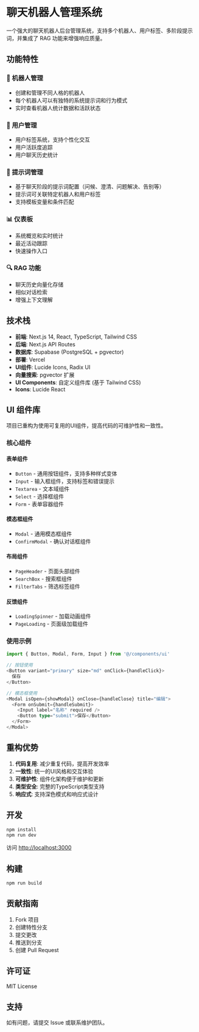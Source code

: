 # 聊天机器人管理系统

一个强大的聊天机器人后台管理系统，支持多个机器人、用户标签、多阶段提示词，并集成了 RAG 功能来增强响应质量。

## 功能特性

### 🤖 机器人管理
- 创建和管理不同人格的机器人
- 每个机器人可以有独特的系统提示词和行为模式
- 实时查看机器人统计数据和活跃状态

### 👥 用户管理
- 用户标签系统，支持个性化交互
- 用户活跃度追踪
- 用户聊天历史统计

### 💬 提示词管理
- 基于聊天阶段的提示词配置（问候、澄清、问题解决、告别等）
- 提示词可关联特定机器人和用户标签
- 支持模板变量和条件匹配

### 📊 仪表板
- 系统概览和实时统计
- 最近活动跟踪
- 快速操作入口

### 🔍 RAG 功能
- 聊天历史向量化存储
- 相似对话检索
- 增强上下文理解

## 技术栈

- **前端**: Next.js 14, React, TypeScript, Tailwind CSS
- **后端**: Next.js API Routes
- **数据库**: Supabase (PostgreSQL + pgvector)
- **部署**: Vercel
- **UI组件**: Lucide Icons, Radix UI
- **向量搜索**: pgvector 扩展
- **UI Components**: 自定义组件库 (基于 Tailwind CSS)
- **Icons**: Lucide React

## UI 组件库

项目已重构为使用可复用的UI组件，提高代码的可维护性和一致性。

### 核心组件

#### 表单组件
- `Button` - 通用按钮组件，支持多种样式变体
- `Input` - 输入框组件，支持标签和错误提示
- `Textarea` - 文本域组件
- `Select` - 选择框组件
- `Form` - 表单容器组件

#### 模态框组件
- `Modal` - 通用模态框组件
- `ConfirmModal` - 确认对话框组件

#### 布局组件
- `PageHeader` - 页面头部组件
- `SearchBox` - 搜索框组件
- `FilterTabs` - 筛选标签组件

#### 反馈组件
- `LoadingSpinner` - 加载动画组件
- `PageLoading` - 页面级加载组件

### 使用示例

```typescript
import { Button, Modal, Form, Input } from '@/components/ui'

// 按钮使用
<Button variant="primary" size="md" onClick={handleClick}>
  保存
</Button>

// 模态框使用
<Modal isOpen={showModal} onClose={handleClose} title="编辑">
  <Form onSubmit={handleSubmit}>
    <Input label="名称" required />
    <Button type="submit">保存</Button>
  </Form>
</Modal>
```

## 重构优势

1. **代码复用**: 减少重复代码，提高开发效率
2. **一致性**: 统一的UI风格和交互体验
3. **可维护性**: 组件化架构便于维护和更新
4. **类型安全**: 完整的TypeScript类型支持
5. **响应式**: 支持深色模式和响应式设计

## 开发

```bash
npm install
npm run dev
```

访问 [http://localhost:3000](http://localhost:3000)

## 构建

```bash
npm run build
```

## 贡献指南

1. Fork 项目
2. 创建特性分支
3. 提交更改
4. 推送到分支
5. 创建 Pull Request

## 许可证

MIT License

## 支持

如有问题，请提交 Issue 或联系维护团队。

